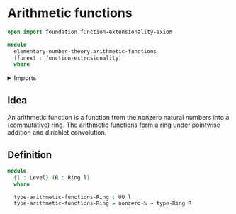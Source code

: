 # Arithmetic functions

```agda
open import foundation.function-extensionality-axiom

module
  elementary-number-theory.arithmetic-functions
  (funext : function-extensionality)
  where
```

<details><summary>Imports</summary>

```agda
open import elementary-number-theory.nonzero-natural-numbers funext

open import foundation.universe-levels

open import ring-theory.rings funext
```

</details>

## Idea

An arithmetic function is a function from the nonzero natural numbers into a
(commutative) ring. The arithmetic functions form a ring under pointwise
addition and dirichlet convolution.

## Definition

```agda
module _
  {l : Level} (R : Ring l)
  where

  type-arithmetic-functions-Ring : UU l
  type-arithmetic-functions-Ring = nonzero-ℕ → type-Ring R
```
